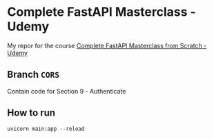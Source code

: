 # Complete FastAPI Masterclass - Udemy

My repor for the course [Complete FastAPI Masterclass from Scratch - Udemy](https://www.udemy.com/course/completefastapi/)

## Branch `CORS`

Contain code for Section 9 - Authenticate

## How to run

`uvicorn main:app --reload`
